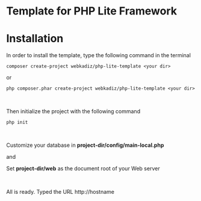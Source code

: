 # Template for PHP Lite Framework

# Installation

In order to install the template, type the following command in the terminal  

```
composer create-project webkadiz/php-lite-template <your dir>
```  
or  
```
php composer.phar create-project webkadiz/php-lite-template <your dir>
```

<br>


Then initialize the project with the following command  
```
php init
```
<br>

Customize your database in **project-dir/config/main-local.php**

and

Set **project-dir/web** as the document root of your Web server
 
 <br>
 
 All is ready. Typed the URL http://hostname
